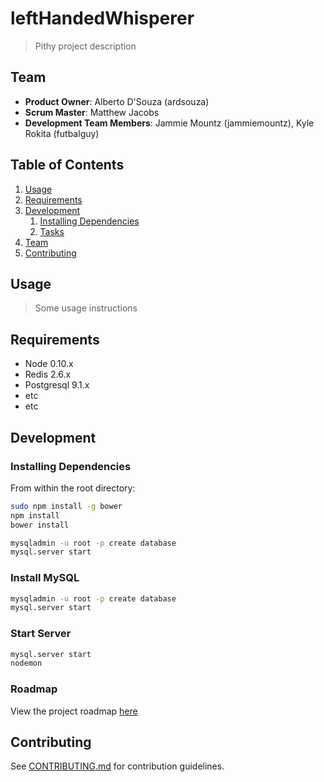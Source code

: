 # leftHandedWhisperer

> Pithy project description

## Team

  - __Product Owner__: Alberto D'Souza (ardsouza)
  - __Scrum Master__: Matthew Jacobs
  - __Development Team Members__: Jammie Mountz (jammiemountz), Kyle Rokita (futbalguy)


## Table of Contents

1. [Usage](#Usage)
1. [Requirements](#requirements)
1. [Development](#development)
    1. [Installing Dependencies](#installing-dependencies)
    1. [Tasks](#tasks)
1. [Team](#team)
1. [Contributing](#contributing)

## Usage

> Some usage instructions

## Requirements

- Node 0.10.x
- Redis 2.6.x
- Postgresql 9.1.x
- etc
- etc

## Development

### Installing Dependencies

From within the root directory:

```sh
sudo npm install -g bower
npm install
bower install

mysqladmin -u root -p create database
mysql.server start
```

### Install MySQL

```sh
mysqladmin -u root -p create database
mysql.server start
```

### Start Server

```sh
mysql.server start
nodemon
```

### Roadmap

View the project roadmap [here](LINK_TO_PROJECT_ISSUES)


## Contributing

See [CONTRIBUTING.md](CONTRIBUTING.md) for contribution guidelines.
